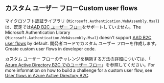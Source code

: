 ## <a name="custom-user-flows"></a><span data-ttu-id="d0c08-101">カスタム ユーザー フロー</span><span class="sxs-lookup"><span data-stu-id="d0c08-101">Custom user flows</span></span>

<span data-ttu-id="d0c08-102">マイクロソフト認証ライブラリ (`Microsoft.Authentication.WebAssembly.Msal`) は、既定では[AAD B2C ユーザー フロー](/azure/active-directory-b2c/user-flow-overview)をサポートしていません。</span><span class="sxs-lookup"><span data-stu-id="d0c08-102">The Microsoft Authentication Library (`Microsoft.Authentication.WebAssembly.Msal`) doesn't support [AAD B2C user flows](/azure/active-directory-b2c/user-flow-overview) by default.</span></span> <span data-ttu-id="d0c08-103">開発者コードでカスタム ユーザー フローを作成します。</span><span class="sxs-lookup"><span data-stu-id="d0c08-103">Create custom user flows in developer code.</span></span>

<span data-ttu-id="d0c08-104">カスタム ユーザー フローのチャレンジを構築する方法の詳細については、「 [Azure Active Directory B2C でのユーザー フロー](/azure/active-directory-b2c/user-flow-overview)」を参照してください。</span><span class="sxs-lookup"><span data-stu-id="d0c08-104">For more information on how to build a challenge for a custom user flow, see [User flows in Azure Active Directory B2C](/azure/active-directory-b2c/user-flow-overview).</span></span>
